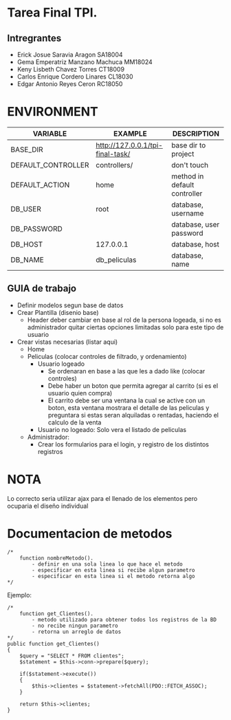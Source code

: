 # Tarea Final TPI.
## Intregrantes
- Erick Josue Saravia Aragon SA18004
- Gema Emperatriz Manzano Machuca MM18024
- Keny Lisbeth Chavez Torres CT18009
- Carlos Enrique Cordero Linares CL18030
- Edgar Antonio Reyes Ceron RC18050

# ENVIRONMENT
 VARIABLE | EXAMPLE | DESCRIPTION 
----------|---------|------------  
BASE_DIR  | http://127.0.0.1/tpi-final-task/ | base dir to project
DEFAULT_CONTROLLER | controllers/ | don't touch
DEFAULT_ACTION | home | method in default controller
DB_USER | root | database, username 
DB_PASSWORD |  | database, user password
DB_HOST | 127.0.0.1 | database, host
DB_NAME | db_peliculas | database, name


## GUIA de trabajo

- Definir modelos segun base de datos
- Crear Plantilla (disenio base)
    - Header deber cambiar en base al rol de la persona logeada, si no es administrador quitar ciertas opciones limitadas solo para este tipo de usuario
- Crear vistas necesarias (listar aqui)
    - Home 
    - Peliculas (colocar controles de filtrado, y ordenamiento)
        - Usuario logeado
            - Se ordenaran en base a las que les a dado like (colocar controles)
            - Debe haber un boton que permita agregar al carrito (si es el usuario quien compra)
            - El carrito debe ser una ventana la cual se active con un boton, esta ventana mostrara el detalle de las peliculas y preguntara si estas seran alquiladas o rentadas, haciendo el calculo de la venta 
        - Usuario no logeado: Solo vera el listado de peliculas
    - Administrador: 
        - Crear los formularios para el login, y registro de los distintos registros

# NOTA
Lo correcto seria utilizar ajax para el llenado de los elementos pero ocuparia el diseño individual

# Documentacion de metodos
    /*
        function nombreMetodo().
            - definir en una sola linea lo que hace el metodo
            - especificar en esta linea si recibe algun parametro
            - especificar en esta linea si el metodo retorna algo
    */
Ejemplo:

    /*
        function get_Clientes().
            - metodo utilizado para obtener todos los registros de la BD
            - no recibe ningun parametro
            - retorna un arreglo de datos
    */
    public function get_Clientes()
    {
        $query = "SELECT * FROM clientes";
        $statement = $this->conn->prepare($query);
        
        if($statement->execute())
        {
            $this->clientes = $statement->fetchAll(PDO::FETCH_ASSOC);
        }

        return $this->clientes;
    }

